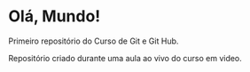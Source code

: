 # Olá, Mundo!
 Primeiro repositório do Curso de Git e Git Hub.

 Repositório criado durante uma aula ao vivo do curso em video.
